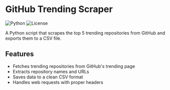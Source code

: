 # GitHub Trending Scraper

![Python](https://img.shields.io/badge/python-3.6+-blue.svg)
![License](https://img.shields.io/badge/license-MIT-green.svg)

A Python script that scrapes the top 5 trending repositories from GitHub and exports them to a CSV file.

## Features

- Fetches trending repositories from GitHub's trending page
- Extracts repository names and URLs
- Saves data to a clean CSV format
- Handles web requests with proper headers
